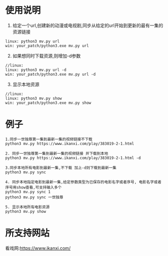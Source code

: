 # 使用说明

1. 给定一个url,创建新的动漫或电视剧,同步从给定的url开始到更新的最有一集的资源链接

```shell
linux: python3 mv.py url
win: your_patch/python3.exe mv.py url
```

2. 如果想同时下载资源,则增加-d参数

```shell
//linux: 
linux: python3 mv.py url -d
win: your_patch/python3.exe mv.py url -d
```

3. 显示本地资源
   
   
```shell
//linux: 
linux: python3 mv.py show
win: your_patch/python3.exe mv.py show
```

# 例子

```shell
1.同步一世独尊第一集到最新一集的视频链接不下载
python3 mv.py https://www.ikanxi.com/play/383019-2-1.html

2. 同步一世独尊第一集到最新一集的视频链接 并下载到本地
python3 mv.py https://www.ikanxi.com/play/383019-2-1.html -d

3.同步本地所有电影到最新一集,不下载 加上-d则下载到最新一集
python3 mv.py sync

4. 同步本地指定电影到最新一集,给定参数类型为已保存的电影名字或者序号, 电影名字或者序号用show查看,可支持输入多个
python3 mv.py sync 1 
python3 mv.py sync 一世独尊

5. 显示本地所有电影资源
python3 mv.py show
```


# 所支持网站

看戏网:https://www.ikanxi.com/